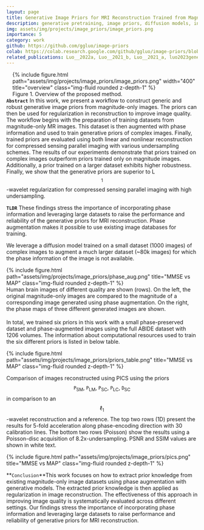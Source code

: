 ```yaml
---
layout: page
title: Generative Image Priors for MRI Reconstruction Trained from Magnitude-Only Images
description: generative pretraining, image priors, diffusion models, inverse problem, MR image reconstruction, proximal operator, optimization
img: assets/img/projects/image_priors/image_priors.png
importance: 5
category: work
github: https://github.com/ggluo/image-priors
colab: https://colab.research.google.com/github/ggluo/image-priors/blob/release/misc/demo_image_priors_colab.ipynb
related_publications: Luo__2022a, Luo__2021_b, Luo__2021_a, luo2023generative
---
```

<div style="float: right; margin-left: 1rem; margin-bottom: 0rem">
{% include figure.html path="assets/img/projects/image_priors/image_priors.png" width="400" title="overview" class="img-fluid rounded z-depth-1" %}
<div class="caption_post">
    Figure 1. Overview of the proposed method.
</div>
</div>

**`Abstract`** In this work, we present a workflow to construct generic and robust generative image priors from magnitude-only images. The priors can then be used for regularization in reconstruction to improve image quality. The workflow begins with the preparation of training datasets from magnitude-only MR images. This dataset is then augmented with phase information and used to train generative priors of complex images. Finally, trained priors are evaluated using both linear and nonlinear reconstruction for compressed sensing parallel imaging with various undersampling schemes. The results of our experiments demonstrate that priors trained on complex images outperform priors trained only on magnitude images. Additionally, a prior trained on a larger dataset exhibits higher robustness. Finally, we show that the generative priors are superior to L$$^\mathrm{1}$$-wavelet regularization for compressed sensing parallel imaging with high undersampling.

**`TLDR`** These findings stress the importance of incorporating phase information and leveraging large datasets to raise the performance and reliability of the generative priors for MRI reconstruction. Phase augmentation makes it possible to use existing image databases for training.

We leverage a diffusion model trained on a small dataset (1000 images) of complex images to augment a much larger dataset (~80k images) for which the phase
information of the image is not available.

<div class="col-sm mt-3 mt-md-0">
{% include figure.html path="assets/img/projects/image_priors/phase_aug.png" title="MMSE vs MAP" class="img-fluid rounded z-depth-1" %}
<div class="caption_post" style="margin-bottom: 1.15rem">
    Human brain images of different quality are shown (rows). On the left, the original magnitude-only images are compared to the magnitude of a corresponding image generated using phase augmentation. On the right, the phase maps of three different  generated images are shown.
</div>
</div>

In total, we trained six priors in this work with a small phase-preserved dataset and phase-augmented images using the full ABIDE dataset with 1206 volumes. The information about computational resources used to train the six different priors is listed in below table.
<div class="col-sm mt-3 mt-md-0">
{% include figure.html path="assets/img/projects/image_priors/priors_table.png" title="MMSE vs MAP" class="img-fluid rounded z-depth-1" %}
</div>

 Comparison of images reconstructed using PICS using the priors $$\texttt{P}_\mathrm{SM},~\texttt{P}_\mathrm{LM},~\texttt{P}_\mathrm{SC},~\texttt{P}_\mathrm{LC},~\texttt{D}_\mathrm{SC}$$ in comparison to an $$\ell_1$$-wavelet reconstruction and a reference. The top two rows (1D) present the results for 5-fold acceleration along phase-encoding direction with 30 calibration lines. The bottom two rows (Poisson) show the results using a Poisson-disc acquisition of 8.2x-undersampling. PSNR and SSIM values are shown in white text.

<div class="col-sm mt-3 mt-md-0">
{% include figure.html path="assets/img/projects/image_priors/pics.png" title="MMSE vs MAP" class="img-fluid rounded z-depth-1" %}
</div>

**`Conclusion`**This work focuses on how to extract prior knowledge from existing
magnitude-only image datasets using phase augmentation with generative models.
The extracted prior knowledge is then applied as regularization in image
reconstruction. The effectiveness of this approach in improving image quality
is systematically evaluated  across different settings. Our findings stress the
importance of incorporating phase information and leveraging large datasets to
raise performance and reliability of generative priors for MRI reconstruction.